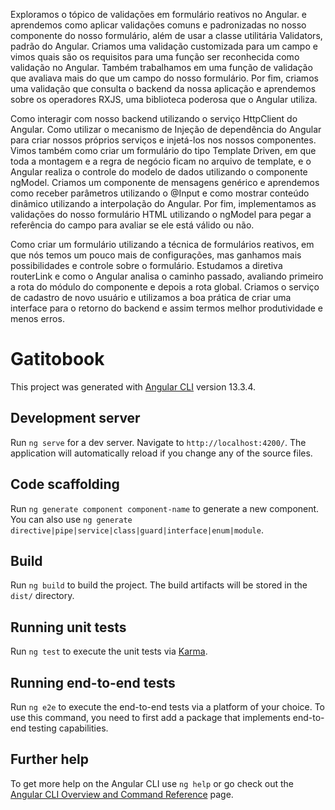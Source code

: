 
Exploramos o tópico de validações em formulário reativos no Angular. e aprendemos como aplicar validações comuns e padronizadas no nosso componente do nosso formulário, além de usar a classe utilitária Validators, padrão do Angular.
Criamos uma validação customizada para um campo e vimos quais são os requisitos para uma função ser reconhecida como validação no Angular.
Também trabalhamos em uma função de validação que avaliava mais do que um campo do nosso formulário.
Por fim, criamos uma validação que consulta o backend da nossa aplicação e aprendemos sobre os operadores RXJS, uma biblioteca poderosa que o Angular utiliza.



Como interagir com nosso backend utilizando o serviço HttpClient do Angular.
Como utilizar o mecanismo de Injeção de dependência do Angular para criar nossos próprios serviços e injetá-los nos nossos componentes.
Vimos também como criar um formulário do tipo Template Driven, em que toda a montagem e a regra de negócio ficam no arquivo de template, e o Angular realiza o controle do modelo de dados utilizando o componente ngModel.
Criamos um componente de mensagens genérico e aprendemos como receber parâmetros utilizando o @Input e como mostrar conteúdo dinâmico utilizando a interpolação do Angular.
Por fim, implementamos as validações do nosso formulário HTML utilizando o ngModel para pegar a referência do campo para avaliar se ele está válido ou não.


Como criar um formulário utilizando a técnica de formulários reativos, em que nós temos um pouco mais de configurações, mas ganhamos mais possibilidades e controle sobre o formulário.
Estudamos a diretiva routerLink e como o Angular analisa o caminho passado, avaliando primeiro a rota do módulo do componente e depois a rota global.
Criamos o serviço de cadastro de novo usuário e utilizamos a boa prática de criar uma interface para o retorno do backend e assim termos melhor produtividade e menos erros.




# Gatitobook

This project was generated with [Angular CLI](https://github.com/angular/angular-cli) version 13.3.4.

## Development server

Run `ng serve` for a dev server. Navigate to `http://localhost:4200/`. The application will automatically reload if you change any of the source files.

## Code scaffolding

Run `ng generate component component-name` to generate a new component. You can also use `ng generate directive|pipe|service|class|guard|interface|enum|module`.

## Build

Run `ng build` to build the project. The build artifacts will be stored in the `dist/` directory.

## Running unit tests

Run `ng test` to execute the unit tests via [Karma](https://karma-runner.github.io).

## Running end-to-end tests

Run `ng e2e` to execute the end-to-end tests via a platform of your choice. To use this command, you need to first add a package that implements end-to-end testing capabilities.

## Further help

To get more help on the Angular CLI use `ng help` or go check out the [Angular CLI Overview and Command Reference](https://angular.io/cli) page.
